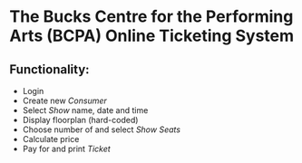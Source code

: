# The Bucks Centre for the Performing Arts (BCPA) Online Ticketing System

## Functionality:

* Login
* Create new <em>Consumer</em>
* Select <em>Show</em> name, date and time
* Display floorplan (hard-coded)
* Choose number of and select <em>Show Seats</em>
* Calculate price
* Pay for and print <em>Ticket</em>
